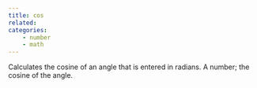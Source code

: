 ```yaml
---
title: cos
related:
categories:
    - number
    - math
---
```


Calculates the cosine of an angle that is entered
        in radians.
        A number; the cosine of the angle.
